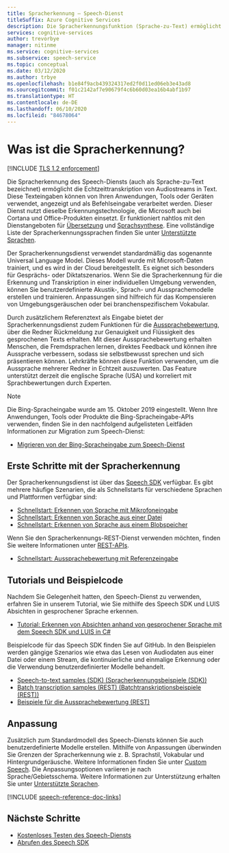 ```yaml
---
title: Spracherkennung – Speech-Dienst
titleSuffix: Azure Cognitive Services
description: Die Spracherkennungsfunktion (Sprache-zu-Text) ermöglicht die Echtzeittranskription von Audiostreams in Text. Diese Texteingaben können von Ihren Anwendungen, Tools oder Geräten verwendet, angezeigt und verarbeitet werden. Dieser Dienst arbeitet problemlos mit den Features Sprachsynthese (Text-to-Speech) und Sprachübersetzung zusammen.
services: cognitive-services
author: trevorbye
manager: nitinme
ms.service: cognitive-services
ms.subservice: speech-service
ms.topic: conceptual
ms.date: 03/12/2020
ms.author: trbye
ms.openlocfilehash: b1e84f9acb439324317ed2f0d11ed06eb3e43ad8
ms.sourcegitcommit: f01c2142af7e90679f4c6b60d03ea16b4abf1b97
ms.translationtype: HT
ms.contentlocale: de-DE
ms.lasthandoff: 06/10/2020
ms.locfileid: "84678064"
---
```

# <a name="what-is-speech-to-text"></a>Was ist die Spracherkennung?

[!INCLUDE [TLS 1.2 enforcement](../../../includes/cognitive-services-tls-announcement.md)]

Die Spracherkennung des Speech-Diensts (auch als Sprache-zu-Text bezeichnet) ermöglicht die Echtzeittranskription von Audiostreams in Text. Diese Texteingaben können von Ihren Anwendungen, Tools oder Geräten verwendet, angezeigt und als Befehlseingabe verarbeitet werden. Dieser Dienst nutzt dieselbe Erkennungstechnologie, die Microsoft auch bei Cortana und Office-Produkten einsetzt. Er funktioniert nahtlos mit den Dienstangeboten für <a href="./speech-translation.md" target="_blank">Übersetzung<span class="docon docon-navigate-external x-hidden-focus"></span></a> und <a href="./text-to-speech.md" target="_blank">Sprachsynthese<span class="docon docon-navigate-external x-hidden-focus"></span></a>. Eine vollständige Liste der Spracherkennungssprachen finden Sie unter [Unterstützte Sprachen](language-support.md#speech-to-text).

Der Spracherkennungsdienst verwendet standardmäßig das sogenannte Universal Language Model. Dieses Modell wurde mit Microsoft-Daten trainiert, und es wird in der Cloud bereitgestellt. Es eignet sich besonders für Gesprächs- oder Diktatszenarios. Wenn Sie die Spracherkennung für die Erkennung und Transkription in einer individuellen Umgebung verwenden, können Sie benutzerdefinierte Akustik-, Sprach- und Aussprachemodelle erstellen und trainieren. Anpassungen sind hilfreich für das Kompensieren von Umgebungsgeräuschen oder bei branchenspezifischem Vokabular.

Durch zusätzlichem Referenztext als Eingabe bietet der Spracherkennungsdienst zudem Funktionen für die [Aussprachebewertung](rest-speech-to-text.md#pronunciation-assessment-parameters), über die Redner Rückmeldung zur Genauigkeit und Flüssigkeit des gesprochenen Texts erhalten. Mit dieser Aussprachebewertung erhalten Menschen, die Fremdsprachen lernen, direktes Feedback und können ihre Aussprache verbessern, sodass sie selbstbewusst sprechen und sich präsentieren können. Lehrkräfte können diese Funktion verwenden, um die Aussprache mehrerer Redner in Echtzeit auszuwerten. Das Feature unterstützt derzeit die englische Sprache (USA) und korreliert mit Sprachbewertungen durch Experten.

> [!NOTE]
> Die Bing-Spracheingabe wurde am 15. Oktober 2019 eingestellt. Wenn Ihre Anwendungen, Tools oder Produkte die Bing-Spracheingabe-APIs verwenden, finden Sie in den nachfolgend aufgelisteten Leitfäden Informationen zur Migration zum Speech-Dienst:
> - [Migrieren von der Bing-Spracheingabe zum Speech-Dienst](how-to-migrate-from-bing-speech.md)

## <a name="get-started-with-speech-to-text"></a>Erste Schritte mit der Spracherkennung

Der Spracherkennungsdienst ist über das [Speech SDK](speech-sdk.md) verfügbar. Es gibt mehrere häufige Szenarien, die als Schnellstarts für verschiedene Sprachen und Plattformen verfügbar sind:

 - [Schnellstart: Erkennen von Sprache mit Mikrofoneingabe](quickstarts/speech-to-text-from-microphone.md)
 - [Schnellstart: Erkennen von Sprache aus einer Datei](quickstarts/speech-to-text-from-file.md)
 - [Schnellstart: Erkennen von Sprache aus einem Blobspeicher](quickstarts/from-blob.md)

Wenn Sie den Spracherkennungs-REST-Dienst verwenden möchten, finden Sie weitere Informationen unter [REST-APIs](rest-speech-to-text.md).

 - [Schnellstart: Aussprachebewertung mit Referenzeingabe](rest-speech-to-text.md#pronunciation-assessment-parameters)

## <a name="tutorials-and-sample-code"></a>Tutorials und Beispielcode

Nachdem Sie Gelegenheit hatten, den Speech-Dienst zu verwenden, erfahren Sie in unserem Tutorial, wie Sie mithilfe des Speech SDK und LUIS Absichten in gesprochener Sprache erkennen.

- [Tutorial: Erkennen von Absichten anhand von gesprochener Sprache mit dem Speech SDK und LUIS in C#](how-to-recognize-intents-from-speech-csharp.md)

Beispielcode für das Speech SDK finden Sie auf GitHub. In den Beispielen werden gängige Szenarios wie etwa das Lesen von Audiodaten aus einer Datei oder einem Stream, die kontinuierliche und einmalige Erkennung oder die Verwendung benutzerdefinierter Modelle behandelt.

- [Speech-to-text samples (SDK) (Spracherkennungsbeispiele (SDK))](https://github.com/Azure-Samples/cognitive-services-speech-sdk)
- [Batch transcription samples (REST) (Batchtranskriptionsbeispiele (REST))](https://github.com/Azure-Samples/cognitive-services-speech-sdk/tree/master/samples/batch)
- [Beispiele für die Aussprachebewertung (REST)](rest-speech-to-text.md#pronunciation-assessment-parameters)

## <a name="customization"></a>Anpassung

Zusätzlich zum Standardmodell des Speech-Diensts können Sie auch benutzerdefinierte Modelle erstellen. Mithilfe von Anpassungen überwinden Sie Grenzen der Spracherkennung wie z. B. Sprachstil, Vokabular und Hintergrundgeräusche. Weitere Informationen finden Sie unter [Custom Speech](how-to-custom-speech.md). Die Anpassungsoptionen variieren je nach Sprache/Gebietsschema. Weitere Informationen zur Unterstützung erhalten Sie unter [Unterstützte Sprachen](supported-languages.md).

[!INCLUDE [speech-reference-doc-links](includes/speech-reference-doc-links.md)]

## <a name="next-steps"></a>Nächste Schritte

- [Kostenloses Testen des Speech-Diensts](get-started.md)
- [Abrufen des Speech SDK](speech-sdk.md)
